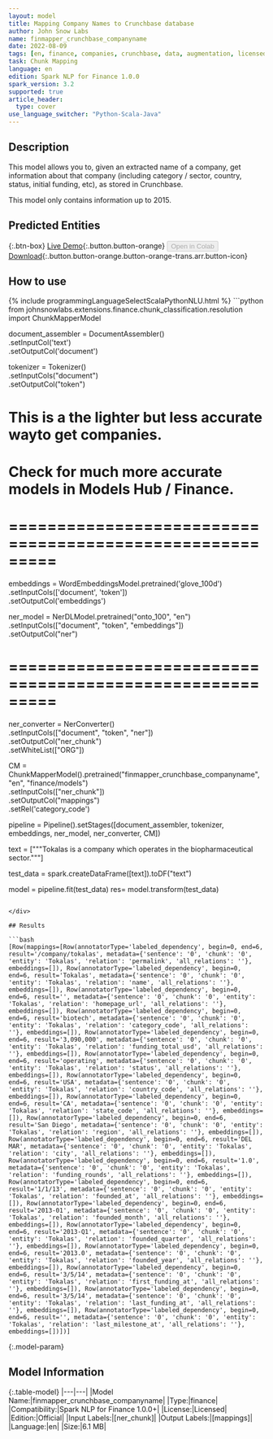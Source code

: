 ```yaml
---
layout: model
title: Mapping Company Names to Crunchbase database
author: John Snow Labs
name: finmapper_crunchbase_companyname
date: 2022-08-09
tags: [en, finance, companies, crunchbase, data, augmentation, licensed]
task: Chunk Mapping
language: en
edition: Spark NLP for Finance 1.0.0
spark_version: 3.2
supported: true
article_header:
  type: cover
use_language_switcher: "Python-Scala-Java"
---
```


## Description

This model allows you to, given an extracted name of a company, get information about that company (including category / sector, country, status, initial funding, etc), as stored in Crunchbase.

This model only contains information up to 2015.

## Predicted Entities



{:.btn-box}
[Live Demo](https://demo.johnsnowlabs.com/finance/FIN_LEG_COMPANY_AUGMENTATION/){:.button.button-orange}
<button class="button button-orange" disabled>Open in Colab</button>
[Download](https://s3.amazonaws.com/auxdata.johnsnowlabs.com/finance/models/finmapper_crunchbase_companyname_en_1.0.0_3.2_1660038928665.zip){:.button.button-orange.button-orange-trans.arr.button-icon}

## How to use



<div class="tabs-box" markdown="1">
{% include programmingLanguageSelectScalaPythonNLU.html %}
```python
from johnsnowlabs.extensions.finance.chunk_classification.resolution import ChunkMapperModel

document_assembler = DocumentAssembler()\
      .setInputCol('text')\
      .setOutputCol('document')

tokenizer = Tokenizer()\
      .setInputCols("document")\
      .setOutputCol("token")

# This is a the lighter but less accurate wayto get companies. 
# Check for much more accurate models in Models Hub / Finance.
# =========================================================
embeddings = WordEmbeddingsModel.pretrained('glove_100d') \
        .setInputCols(['document', 'token']) \
        .setOutputCol('embeddings')

ner_model = NerDLModel.pretrained("onto_100", "en") \
        .setInputCols(["document", "token", "embeddings"]) \
        .setOutputCol("ner")
# =========================================================
 
ner_converter = NerConverter()\
      .setInputCols(["document", "token", "ner"])\
      .setOutputCol("ner_chunk")\
      .setWhiteList(["ORG"])

CM = ChunkMapperModel().pretrained("finmapper_crunchbase_companyname", "en", "finance/models")\
      .setInputCols(["ner_chunk"])\
      .setOutputCol("mappings")\
      .setRel('category_code')

pipeline = Pipeline().setStages([document_assembler,
                                 tokenizer, 
                                 embeddings,
                                 ner_model, 
                                 ner_converter, 
                                 CM])
                                 
text = ["""Tokalas is a company which operates in the biopharmaceutical sector."""]

test_data = spark.createDataFrame([text]).toDF("text")

model = pipeline.fit(test_data)
res= model.transform(test_data)
```

</div>

## Results

```bash
[Row(mappings=[Row(annotatorType='labeled_dependency', begin=0, end=6, result='/company/tokalas', metadata={'sentence': '0', 'chunk': '0', 'entity': 'Tokalas', 'relation': 'permalink', 'all_relations': ''}, embeddings=[]), Row(annotatorType='labeled_dependency', begin=0, end=6, result='Tokalas', metadata={'sentence': '0', 'chunk': '0', 'entity': 'Tokalas', 'relation': 'name', 'all_relations': ''}, embeddings=[]), Row(annotatorType='labeled_dependency', begin=0, end=6, result='', metadata={'sentence': '0', 'chunk': '0', 'entity': 'Tokalas', 'relation': 'homepage_url', 'all_relations': ''}, embeddings=[]), Row(annotatorType='labeled_dependency', begin=0, end=6, result='biotech', metadata={'sentence': '0', 'chunk': '0', 'entity': 'Tokalas', 'relation': 'category_code', 'all_relations': ''}, embeddings=[]), Row(annotatorType='labeled_dependency', begin=0, end=6, result='3,090,000', metadata={'sentence': '0', 'chunk': '0', 'entity': 'Tokalas', 'relation': 'funding_total_usd', 'all_relations': ''}, embeddings=[]), Row(annotatorType='labeled_dependency', begin=0, end=6, result='operating', metadata={'sentence': '0', 'chunk': '0', 'entity': 'Tokalas', 'relation': 'status', 'all_relations': ''}, embeddings=[]), Row(annotatorType='labeled_dependency', begin=0, end=6, result='USA', metadata={'sentence': '0', 'chunk': '0', 'entity': 'Tokalas', 'relation': 'country_code', 'all_relations': ''}, embeddings=[]), Row(annotatorType='labeled_dependency', begin=0, end=6, result='CA', metadata={'sentence': '0', 'chunk': '0', 'entity': 'Tokalas', 'relation': 'state_code', 'all_relations': ''}, embeddings=[]), Row(annotatorType='labeled_dependency', begin=0, end=6, result='San Diego', metadata={'sentence': '0', 'chunk': '0', 'entity': 'Tokalas', 'relation': 'region', 'all_relations': ''}, embeddings=[]), Row(annotatorType='labeled_dependency', begin=0, end=6, result='DEL MAR', metadata={'sentence': '0', 'chunk': '0', 'entity': 'Tokalas', 'relation': 'city', 'all_relations': ''}, embeddings=[]), Row(annotatorType='labeled_dependency', begin=0, end=6, result='1.0', metadata={'sentence': '0', 'chunk': '0', 'entity': 'Tokalas', 'relation': 'funding_rounds', 'all_relations': ''}, embeddings=[]), Row(annotatorType='labeled_dependency', begin=0, end=6, result='1/1/13', metadata={'sentence': '0', 'chunk': '0', 'entity': 'Tokalas', 'relation': 'founded_at', 'all_relations': ''}, embeddings=[]), Row(annotatorType='labeled_dependency', begin=0, end=6, result='2013-01', metadata={'sentence': '0', 'chunk': '0', 'entity': 'Tokalas', 'relation': 'founded_month', 'all_relations': ''}, embeddings=[]), Row(annotatorType='labeled_dependency', begin=0, end=6, result='2013-Q1', metadata={'sentence': '0', 'chunk': '0', 'entity': 'Tokalas', 'relation': 'founded_quarter', 'all_relations': ''}, embeddings=[]), Row(annotatorType='labeled_dependency', begin=0, end=6, result='2013.0', metadata={'sentence': '0', 'chunk': '0', 'entity': 'Tokalas', 'relation': 'founded_year', 'all_relations': ''}, embeddings=[]), Row(annotatorType='labeled_dependency', begin=0, end=6, result='3/5/14', metadata={'sentence': '0', 'chunk': '0', 'entity': 'Tokalas', 'relation': 'first_funding_at', 'all_relations': ''}, embeddings=[]), Row(annotatorType='labeled_dependency', begin=0, end=6, result='3/5/14', metadata={'sentence': '0', 'chunk': '0', 'entity': 'Tokalas', 'relation': 'last_funding_at', 'all_relations': ''}, embeddings=[]), Row(annotatorType='labeled_dependency', begin=0, end=6, result='', metadata={'sentence': '0', 'chunk': '0', 'entity': 'Tokalas', 'relation': 'last_milestone_at', 'all_relations': ''}, embeddings=[])])]
```

{:.model-param}
## Model Information

{:.table-model}
|---|---|
|Model Name:|finmapper_crunchbase_companyname|
|Type:|finance|
|Compatibility:|Spark NLP for Finance 1.0.0+|
|License:|Licensed|
|Edition:|Official|
|Input Labels:|[ner_chunk]|
|Output Labels:|[mappings]|
|Language:|en|
|Size:|6.1 MB|
